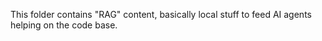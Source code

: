 This folder contains "RAG" content, basically local stuff to feed AI agents helping on the code base.
